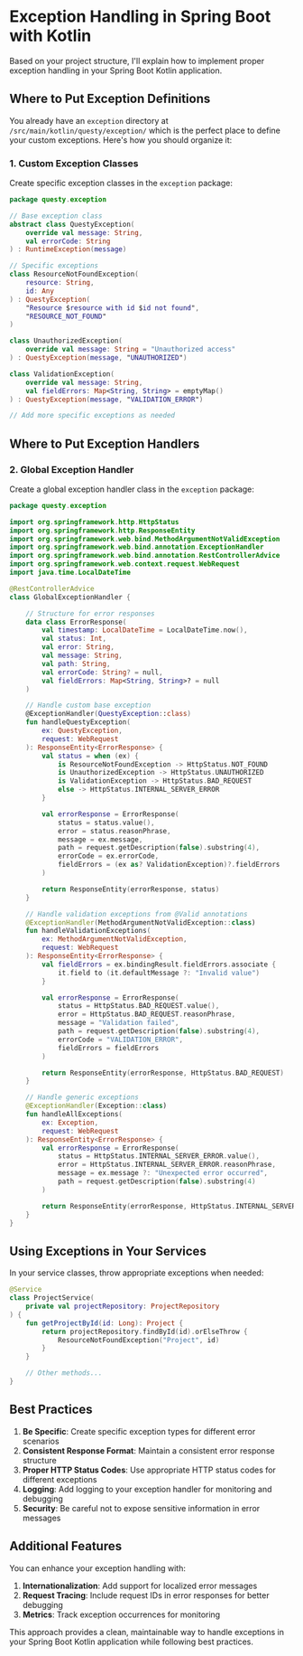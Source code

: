 # Exception Handling in Spring Boot with Kotlin

Based on your project structure, I'll explain how to implement proper exception handling in your Spring Boot Kotlin application.

## Where to Put Exception Definitions

You already have an `exception` directory at `/src/main/kotlin/questy/exception/` which is the perfect place to define your custom exceptions. Here's
how you should organize it:

### 1. Custom Exception Classes

Create specific exception classes in the `exception` package:

```kotlin
package questy.exception

// Base exception class
abstract class QuestyException(
    override val message: String,
    val errorCode: String
) : RuntimeException(message)

// Specific exceptions
class ResourceNotFoundException(
    resource: String,
    id: Any
) : QuestyException(
    "Resource $resource with id $id not found",
    "RESOURCE_NOT_FOUND"
)

class UnauthorizedException(
    override val message: String = "Unauthorized access"
) : QuestyException(message, "UNAUTHORIZED")

class ValidationException(
    override val message: String,
    val fieldErrors: Map<String, String> = emptyMap()
) : QuestyException(message, "VALIDATION_ERROR")

// Add more specific exceptions as needed
```

## Where to Put Exception Handlers

### 2. Global Exception Handler

Create a global exception handler class in the `exception` package:

```kotlin
package questy.exception

import org.springframework.http.HttpStatus
import org.springframework.http.ResponseEntity
import org.springframework.web.bind.MethodArgumentNotValidException
import org.springframework.web.bind.annotation.ExceptionHandler
import org.springframework.web.bind.annotation.RestControllerAdvice
import org.springframework.web.context.request.WebRequest
import java.time.LocalDateTime

@RestControllerAdvice
class GlobalExceptionHandler {

    // Structure for error responses
    data class ErrorResponse(
        val timestamp: LocalDateTime = LocalDateTime.now(),
        val status: Int,
        val error: String,
        val message: String,
        val path: String,
        val errorCode: String? = null,
        val fieldErrors: Map<String, String>? = null
    )

    // Handle custom base exception
    @ExceptionHandler(QuestyException::class)
    fun handleQuestyException(
        ex: QuestyException,
        request: WebRequest
    ): ResponseEntity<ErrorResponse> {
        val status = when (ex) {
            is ResourceNotFoundException -> HttpStatus.NOT_FOUND
            is UnauthorizedException -> HttpStatus.UNAUTHORIZED
            is ValidationException -> HttpStatus.BAD_REQUEST
            else -> HttpStatus.INTERNAL_SERVER_ERROR
        }

        val errorResponse = ErrorResponse(
            status = status.value(),
            error = status.reasonPhrase,
            message = ex.message,
            path = request.getDescription(false).substring(4),
            errorCode = ex.errorCode,
            fieldErrors = (ex as? ValidationException)?.fieldErrors
        )

        return ResponseEntity(errorResponse, status)
    }

    // Handle validation exceptions from @Valid annotations
    @ExceptionHandler(MethodArgumentNotValidException::class)
    fun handleValidationExceptions(
        ex: MethodArgumentNotValidException,
        request: WebRequest
    ): ResponseEntity<ErrorResponse> {
        val fieldErrors = ex.bindingResult.fieldErrors.associate {
            it.field to (it.defaultMessage ?: "Invalid value")
        }

        val errorResponse = ErrorResponse(
            status = HttpStatus.BAD_REQUEST.value(),
            error = HttpStatus.BAD_REQUEST.reasonPhrase,
            message = "Validation failed",
            path = request.getDescription(false).substring(4),
            errorCode = "VALIDATION_ERROR",
            fieldErrors = fieldErrors
        )

        return ResponseEntity(errorResponse, HttpStatus.BAD_REQUEST)
    }

    // Handle generic exceptions
    @ExceptionHandler(Exception::class)
    fun handleAllExceptions(
        ex: Exception,
        request: WebRequest
    ): ResponseEntity<ErrorResponse> {
        val errorResponse = ErrorResponse(
            status = HttpStatus.INTERNAL_SERVER_ERROR.value(),
            error = HttpStatus.INTERNAL_SERVER_ERROR.reasonPhrase,
            message = ex.message ?: "Unexpected error occurred",
            path = request.getDescription(false).substring(4)
        )

        return ResponseEntity(errorResponse, HttpStatus.INTERNAL_SERVER_ERROR)
    }
}
```

## Using Exceptions in Your Services

In your service classes, throw appropriate exceptions when needed:

```kotlin
@Service
class ProjectService(
    private val projectRepository: ProjectRepository
) {
    fun getProjectById(id: Long): Project {
        return projectRepository.findById(id).orElseThrow {
            ResourceNotFoundException("Project", id)
        }
    }

    // Other methods...
}
```

## Best Practices

1. **Be Specific**: Create specific exception types for different error scenarios
2. **Consistent Response Format**: Maintain a consistent error response structure
3. **Proper HTTP Status Codes**: Use appropriate HTTP status codes for different exceptions
4. **Logging**: Add logging to your exception handler for monitoring and debugging
5. **Security**: Be careful not to expose sensitive information in error messages

## Additional Features

You can enhance your exception handling with:

1. **Internationalization**: Add support for localized error messages
2. **Request Tracing**: Include request IDs in error responses for better debugging
3. **Metrics**: Track exception occurrences for monitoring

This approach provides a clean, maintainable way to handle exceptions in your Spring Boot Kotlin application while following best practices.